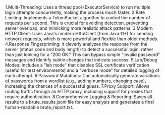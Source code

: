 1.Multi-Threading: Uses a thread pool (ExecutorService) to run multiple login attempts concurrently, making the process much faster.
2.Rate Limiting: Implements a TokenBucket algorithm to control the number of requests per second. This is crucial for avoiding detection, preventing server overload, and mimicking more realistic attack patterns.
3.Modern HTTP Client: Uses Java's modern HttpClient (from Java 11+) for sending network requests, which is more powerful and flexible than older methods.
4.Response Fingerprinting: It cleverly analyzes the response from the server (status code and body length) to detect a successful login, rather than just looking for a "200 OK." This can bypass simple "invalid password" messages and identify subtle changes that indicate success.
5.Lab/Debug Modes: Includes a "lab mode" that disables SSL certificate verification (useful for test environments) and a "verbose mode" for detailed logging of each attempt.
6.Password Mutations: Can automatically generate variations of passwords from a wordlist (e.g., adding numbers, changing case), increasing the chances of a successful guess.
7.Proxy Support: Allows routing traffic through an HTTP proxy, including support for proxies that require authentication.
8.Comprehensive Logging & Reporting: Saves all results to a brute_results.jsonl file for easy analysis and generates a final human-readable brute_report.txt.

